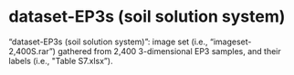 # dataset-EP3s (soil solution system)
 “dataset-EP3s (soil solution system)”: image set (i.e., “imageset-2,400S.rar”) gathered from 2,400 3-dimensional EP3 samples, and their labels (i.e., "Table S7.xlsx”).
